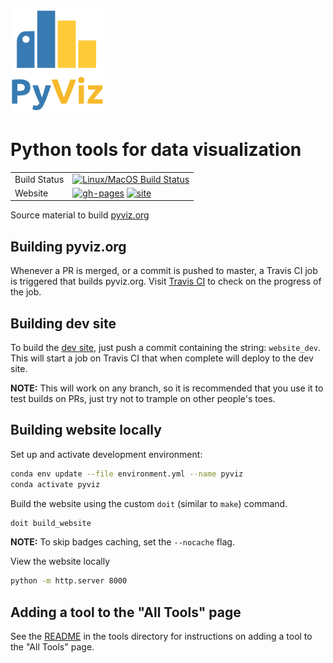 <img src="doc/_static/logo.png" width=150><br>

# Python tools for data visualization

|    |    |
| --- | --- |
| Build Status | [![Linux/MacOS Build Status](https://travis-ci.org/pyviz/website.svg?branch=master)](https://travis-ci.org/pyviz/website) |
| Website | [![gh-pages](https://img.shields.io/github/last-commit/pyviz/website/gh-pages.svg)](https://github.com/pyviz/holoviz/tree/gh-pages) [![site](https://img.shields.io/website-up-down-green-red/http/pyviz.org.svg)](http://pyviz.org) |

Source material to build [pyviz.org](https://pyviz.org)

## Building pyviz.org

Whenever a PR is merged, or a commit is pushed to master, a Travis CI job is triggered that builds pyviz.org. Visit [Travis CI](https://travis-ci.org/pyviz/website) to check on the progress of the job.

## Building dev site

To build the [dev site](https://pyviz-dev.github.io/website), just push a commit containing the string: `website_dev`. This will start a job on Travis CI that when complete will deploy to the dev site.

**NOTE:** This will work on any branch, so it is recommended that you use it to test builds on PRs, just try not to trample on other people's toes.

## Building website locally

Set up and activate development environment:

```bash
conda env update --file environment.yml --name pyviz
conda activate pyviz
```

Build the website using the custom ``doit`` (similar to `make`) command.

```bash
doit build_website
```

**NOTE:** To skip badges caching, set the `--nocache` flag.

View the website locally

```bash
python -m http.server 8000
```

## Adding a tool to the "All Tools" page

See the [README](tools/README.md) in the tools directory for instructions on adding a tool to the "All Tools" page.
